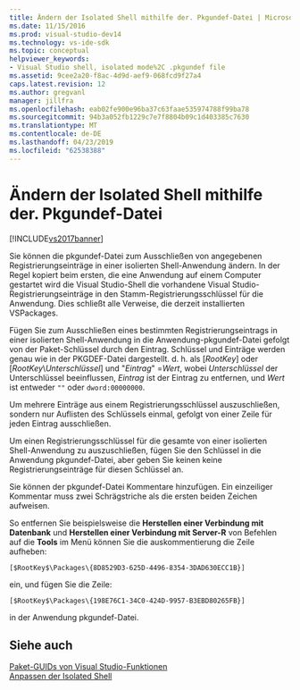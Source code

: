 ```yaml
---
title: Ändern der Isolated Shell mithilfe der. Pkgundef-Datei | Microsoft-Dokumentation
ms.date: 11/15/2016
ms.prod: visual-studio-dev14
ms.technology: vs-ide-sdk
ms.topic: conceptual
helpviewer_keywords:
- Visual Studio shell, isolated mode%2C .pkgundef file
ms.assetid: 9cee2a20-f8ac-4d9d-aef9-068fcd9f27a4
caps.latest.revision: 12
ms.author: gregvanl
manager: jillfra
ms.openlocfilehash: eab02fe900e96ba37c63faae535974788f99ba78
ms.sourcegitcommit: 94b3a052fb1229c7e7f8804b09c1d403385c7630
ms.translationtype: MT
ms.contentlocale: de-DE
ms.lasthandoff: 04/23/2019
ms.locfileid: "62538388"
---
```

# <a name="modifying-the-isolated-shell-by-using-the-pkgundef-file"></a>Ändern der Isolated Shell mithilfe der. Pkgundef-Datei
[!INCLUDE[vs2017banner](../includes/vs2017banner.md)]

Sie können die pkgundef-Datei zum Ausschließen von angegebenen Registrierungseinträge in einer isolierten Shell-Anwendung ändern. In der Regel kopiert beim ersten, die eine Anwendung auf einem Computer gestartet wird die Visual Studio-Shell die vorhandene Visual Studio-Registrierungseinträge in den Stamm-Registrierungsschlüssel für die Anwendung. Dies schließt alle Verweise, die derzeit installierten VSPackages.  
  
 Fügen Sie zum Ausschließen eines bestimmten Registrierungseintrags in einer isolierten Shell-Anwendung in die Anwendung-pkgundef-Datei gefolgt von der Paket-Schlüssel durch den Eintrag. Schlüssel und Einträge werden genau wie in der PKGDEF-Datei dargestellt. d. h. als [$RootKey$] oder [$RootKey$\\*Unterschlüssel*] und "*Eintrag*" =*Wert*, wobei *Unterschlüssel* der Unterschlüssel beeinflussen, *Eintrag* ist der Eintrag zu entfernen, und *Wert* ist entweder `""` oder `dword:00000000`.  
  
 Um mehrere Einträge aus einem Registrierungsschlüssel auszuschließen, sondern nur Auflisten des Schlüssels einmal, gefolgt von einer Zeile für jeden Eintrag ausschließen.  
  
 Um einen Registrierungsschlüssel für die gesamte von einer isolierten Shell-Anwendung zu auszuschließen, fügen Sie den Schlüssel in die Anwendung pkgundef-Datei, aber geben Sie keinen keine Registrierungseinträge für diesen Schlüssel an.  
  
 Sie können der pkgundef-Datei Kommentare hinzufügen. Ein einzeiliger Kommentar muss zwei Schrägstriche als die ersten beiden Zeichen aufweisen.  
  
 So entfernen Sie beispielsweise die **Herstellen einer Verbindung mit Datenbank** und **Herstellen einer Verbindung mit Server-R** von Befehlen auf die **Tools** im Menü können Sie die auskommentierung die Zeile aufheben:  
  
```  
[$RootKey$\Packages\{8D8529D3-625D-4496-8354-3DAD630ECC1B}]  
```  
  
 ein, und fügen Sie die Zeile:  
  
```  
[$RootKey$\Packages\{198E76C1-34C0-424D-9957-B3EBD80265FB}]  
```  
  
 in der Anwendung pkgundef-Datei.  
  
## <a name="see-also"></a>Siehe auch  
 [Paket-GUIDs von Visual Studio-Funktionen](../extensibility/package-guids-of-visual-studio-features.md)   
 [Anpassen der Isolated Shell](../extensibility/customizing-the-isolated-shell.md)

